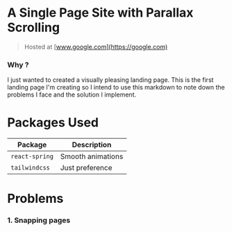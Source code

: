 # A Single Page Site with Parallax Scrolling

> Hosted at [www.google.com](https://google.com)

### Why ?

I just wanted to created a visually pleasing landing page. This is the first landing page I'm creating so I intend to use this markdown to note down the problems I face and the solution I implement.

# Packages Used

| Package        | Description       |
| -------------- | ----------------- |
| `react-spring` | Smooth animations |
| `tailwindcss`  | Just preference   |

# Problems

### 1. Snapping pages
